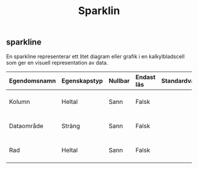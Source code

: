 ﻿---
title: Sparklin
second_title: Aspose.Cells Cloud Documen
type: docs
url: /sv/specification/model/sparkline/
description: "Aspose.Cells Molnmodellspecifikation: Sparkline. Hantera enkelt Excel och andra kalkylarksdokument med funktioner som att öppna, generera, redigera, dela, slå samman, jämföra och konvertera"
weight: 50
---
## **sparkline**

 En sparkline representerar ett litet diagram eller grafik i en kalkylbladscell som ger en visuell representation av data.

| Egendomsnamn| Egenskapstyp| Nullbar| Endast läs| Standardvärde| Beskrivning|
|:- |:- |:- |:- |:- |:- |
| Kolumn| Heltal| Sann| Falsk|| Hämtar kolumnindex för sparkline.|
| Dataområde| Sträng| Sann| Falsk|| Representerar dataintervallet för sparkline.|
| Rad| Heltal| Sann| Falsk|| Hämtar radindex för sparkline.|

